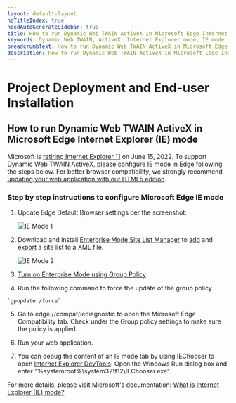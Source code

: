 ```yaml
---
layout: default-layout
noTitleIndex: true
needAutoGenerateSidebar: true
title: How to run Dynamic Web TWAIN ActiveX in Microsoft Edge Internet Explorer (IE) mode
keywords: Dynamic Web TWAIN, ActiveX, Internet Explorer mode, IE mode
breadcrumbText: How to run Dynamic Web TWAIN ActiveX in Microsoft Edge Internet Explorer (IE) mode
description: How to run Dynamic Web TWAIN ActiveX in Microsoft Edge Internet Explorer (IE) mode
---
```


# Project Deployment and End-user Installation

## How to run Dynamic Web TWAIN ActiveX in Microsoft Edge Internet Explorer (IE) mode

Microsoft is <a href="https://www.microsoft.com/en-us/edge/business/ie-mode" target="_blank">retiring Internet Explorer 11</a> on June 15, 2022. To support Dynamic Web TWAIN ActiveX, please configure IE mode in Edge following the steps below. For better browser compatibility, we strongly recommend <a href="https://www.dynamsoft.com/web-twain/docs-archive/v17.2.1/indepth/development/activex.html#move-away-from-activex" target="_blank">updating your web application with our HTML5 edition</a>.

### Step by step instructions to configure Microsoft Edge IE mode

1. Update Edge Default Browser settings per the screenshot:

    ![IE Mode 1]({{site.assets}}imgs/ieMode-1.png)

2. Download and install <a href="https://www.microsoft.com/en-us/download/details.aspx?id=49974" target="_blank">Enterprise Mode Site List Manager</a> to <a href="https://docs.microsoft.com/en-us/internet-explorer/ie11-deploy-guide/add-single-sites-to-enterprise-mode-site-list-using-the-version-2-enterprise-mode-tool" target="_blank">add</a> and <a href="https://docs.microsoft.com/en-us/internet-explorer/ie11-deploy-guide/export-your-enterprise-mode-site-list-from-the-enterprise-mode-site-list-manager" target="_blank">export</a> a site list to a XML file.

    ![IE Mode 2]({{site.assets}}imgs/ieMode-2.png)       

3. <a href="https://docs.microsoft.com/en-us/internet-explorer/ie11-deploy-guide/turn-on-enterprise-mode-and-use-a-site-list" target="_blank">Turn on Enterprise Mode using Group Policy</a>

4. Run the following command to force the update of the group policy
``` shell
`gpupdate /force`
```

5. Go to edge://compat/iediagnostic to open the Microsoft Edge Compatibility tab. Check under the Group policy settings to make sure the policy is applied.

6. Run your web application.

7. You can debug the content of an IE mode tab by using IEChooser to open <a href="https://docs.microsoft.com/en-us/microsoft-edge/devtools-guide-chromium/ie-mode/" target="_blank">Internet Explorer DevTools</a>: Open the Windows Run dialog box and enter "%systemroot%\system32\f12\IEChooser.exe".

For more details, please visit Microsoft's documentation: <a href="https://docs.microsoft.com/en-us/deployedge/edge-ie-mode" target="_blank">What is Internet Explorer (IE) mode?</a>